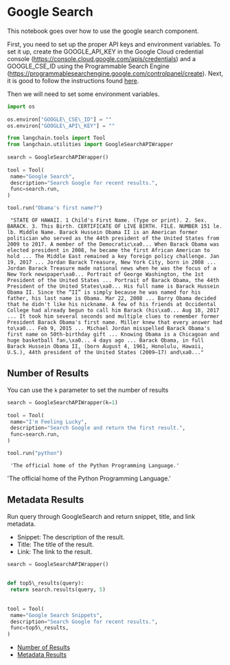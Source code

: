 # Google Search

This notebook goes over how to use the google search component.

First, you need to set up the proper API keys and environment variables. To set it up, create the GOOGLE_API_KEY in the Google Cloud credential console (<https://console.cloud.google.com/apis/credentials>) and a GOOGLE_CSE_ID using the Programmable Search Engine (<https://programmablesearchengine.google.com/controlpanel/create>). Next, it is good to follow the instructions found [here](https://stackoverflow.com/questions/37083058/programmatically-searching-google-in-python-using-custom-search).

Then we will need to set some environment variables.

```python
import os  
  
os.environ["GOOGLE\_CSE\_ID"] = ""  
os.environ["GOOGLE\_API\_KEY"] = ""  

```

```python
from langchain.tools import Tool  
from langchain.utilities import GoogleSearchAPIWrapper  
  
search = GoogleSearchAPIWrapper()  
  
tool = Tool(  
 name="Google Search",  
 description="Search Google for recent results.",  
 func=search.run,  
)  

```

```python
tool.run("Obama's first name?")  

```

```text
 "STATE OF HAWAII. 1 Child's First Name. (Type or print). 2. Sex. BARACK. 3. This Birth. CERTIFICATE OF LIVE BIRTH. FILE. NUMBER 151 le. lb. Middle Name. Barack Hussein Obama II is an American former politician who served as the 44th president of the United States from 2009 to 2017. A member of the Democratic\xa0... When Barack Obama was elected president in 2008, he became the first African American to hold ... The Middle East remained a key foreign policy challenge. Jan 19, 2017 ... Jordan Barack Treasure, New York City, born in 2008 ... Jordan Barack Treasure made national news when he was the focus of a New York newspaper\xa0... Portrait of George Washington, the 1st President of the United States ... Portrait of Barack Obama, the 44th President of the United States\xa0... His full name is Barack Hussein Obama II. Since the “II” is simply because he was named for his father, his last name is Obama. Mar 22, 2008 ... Barry Obama decided that he didn't like his nickname. A few of his friends at Occidental College had already begun to call him Barack (his\xa0... Aug 18, 2017 ... It took him several seconds and multiple clues to remember former President Barack Obama's first name. Miller knew that every answer had to\xa0... Feb 9, 2015 ... Michael Jordan misspelled Barack Obama's first name on 50th-birthday gift ... Knowing Obama is a Chicagoan and huge basketball fan,\xa0... 4 days ago ... Barack Obama, in full Barack Hussein Obama II, (born August 4, 1961, Honolulu, Hawaii, U.S.), 44th president of the United States (2009–17) and\xa0..."  

```

## Number of Results[​](#number-of-results "Direct link to Number of Results")

You can use the `k` parameter to set the number of results

```python
search = GoogleSearchAPIWrapper(k=1)  
  
tool = Tool(  
 name="I'm Feeling Lucky",  
 description="Search Google and return the first result.",  
 func=search.run,  
)  

```

```python
tool.run("python")  

```

```text
 'The official home of the Python Programming Language.'  

```

'The official home of the Python Programming Language.'

## Metadata Results[​](#metadata-results "Direct link to Metadata Results")

Run query through GoogleSearch and return snippet, title, and link metadata.

- Snippet: The description of the result.
- Title: The title of the result.
- Link: The link to the result.

```python
search = GoogleSearchAPIWrapper()  
  
  
def top5\_results(query):  
 return search.results(query, 5)  
  
  
tool = Tool(  
 name="Google Search Snippets",  
 description="Search Google for recent results.",  
 func=top5\_results,  
)  

```

- [Number of Results](#number-of-results)
- [Metadata Results](#metadata-results)
